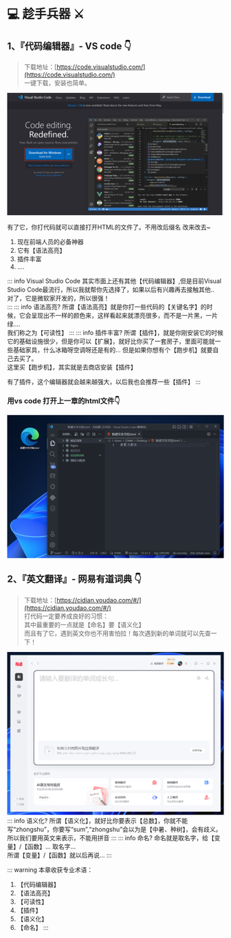 # 💻 趁手兵器 ⚔️

## 1、『代码编辑器』- VS code 👇

> 下载地址：[https://code.visualstudio.com/](https://code.visualstudio.com/)  
> 一键下载，安装也简单。

![图 8](img/054e314a68ba4210e4bcdf8a39945786bd156e825a212455409c6da66bf75815.png)  

有了它，你打代码就可以直接打开HTML的文件了。不用改后缀名 改来改去~

1. 现在前端人员的必备神器
2. 它有【语法高亮】
3. 插件丰富
4. ....

::: info Visual Studio Code
其实市面上还有其他【代码编辑器】,但是目前Visual Studio Code最流行，所以我就帮你先选择了，如果以后有兴趣再去接触其他..  
对了，它是微软家开发的，所以很强！  
:::
::: info 语法高亮?
所谓【语法高亮】就是你打一些代码的【关键名字】的时候，它会呈现出不一样的颜色来，这样看起来就漂亮很多，而不是一片黑，一片绿....  
我们称之为【可读性】
:::
::: info 插件丰富?
所谓【插件】，就是你刚安装它的时候它的基础设施很少，但是你可以【扩展】，就好比你买了一套房子，里面可能就一些基础家具，什么冰箱呀空调呀还是有的... 但是如果你想有个【跑步机】就要自己去买了。  
这里买【跑步机】，其实就是去商店安装【插件】

有了插件，这个编辑器就会越来越强大，以后我也会推荐一些【插件】
:::

### 用vs code 打开上一章的html文件👇
![图 3](img/07766da08e2a9807ce0835107c640b55ec634021707be265c87fa004924658be.png)  


## 2、『英文翻译』- 网易有道词典 👇
> 下载地址：[https://cidian.youdao.com/#/](https://cidian.youdao.com/#/)  
> 打代码一定要养成良好的习惯：  
> 其中最重要的一点就是【命名】要【语义化】   
> 而且有了它，遇到英文你也不用害怕拉！每次遇到新的单词就可以先查一下！


![图 1](img/96f8f9cf94430381b1802516c99b96ed9d16cbaab77a05467d4d959d7803a35c.png)  
::: info 语义化?
所谓【语义化】，就好比你要表示【总数】，你就不能写“zhongshu”，你要写“sum”,“zhongshu”会以为是【中暑、种树】，会有歧义。  
所以我们要用英文来表示，不能用拼音
:::
::: info 命名?
命名就是取名字，给【变量】/【函数】... 取名字...    
所谓【变量】/【函数】就以后再说...
:::


::: warning 本章收获专业术语：
1. 【代码编辑器】
2. 【语法高亮】
3. 【可读性】
4. 【插件】
5. 【语义化】
6. 【命名】
:::